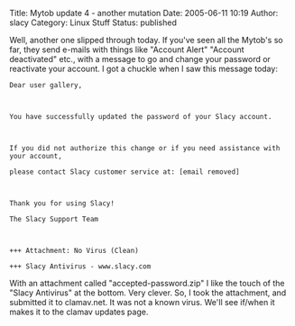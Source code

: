 Title: Mytob update 4 - another mutation
Date: 2005-06-11 10:19
Author: slacy
Category: Linux Stuff
Status: published

Well, another one slipped through today. If you've seen all the Mytob's
so far, they send e-mails with things like "Account Alert" "Account
deactivated" etc., with a message to go and change your password or
reactivate your account. I got a chuckle when I saw this message today:

    Dear user gallery,



    You have successfully updated the password of your Slacy account.



    If you did not authorize this change or if you need assistance with your account, 

    please contact Slacy customer service at: [email removed]



    Thank you for using Slacy!

    The Slacy Support Team



    +++ Attachment: No Virus (Clean)

    +++ Slacy Antivirus - www.slacy.com

With an attachment called "accepted-password.zip" I like the touch of
the "Slacy Antivirus" at the bottom. Very clever. So, I took the
attachment, and submitted it to clamav.net. It was not a known virus.
We'll see if/when it makes it to the clamav updates page.

